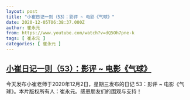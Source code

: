 ```yaml
---
layout: post
title: "小崔日记一则（53）：影评 ~ 电影《气球》"
date: 2020-12-05T06:38:37.000Z
author: 崔永元
from: https://www.youtube.com/watch?v=dQ5Oh7pne-k
tags: [ 崔永元 ]
categories: [ 崔永元 ]
---
```

<!--1607150317000-->
[小崔日记一则（53）：影评 ~ 电影《气球》](https://www.youtube.com/watch?v=dQ5Oh7pne-k)
------

<div>
今天发布小崔老师于2020年12月2日，星期三发布的日记 53：影评 ~ 电影《气球》。本片版权所有人：崔永元。感恩朋友们的围观与支持！
</div>
